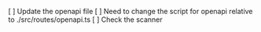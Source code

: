 [ ] Update the openapi file
[ ] Need to change the script for openapi relative to ./src/routes/openapi.ts
[ ] Check the scanner
